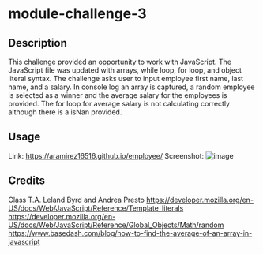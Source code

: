 # module-challenge-3

## Description
This challenge provided an opportunity to work with JavaScript. The JavaScript file was updated with arrays, while loop, for loop, and object literal syntax. The challenge asks user to input employee first name, last name, and a salary. In console log an array is captured, a random employee is selected as a winner and the average salary for the employees is provided. The for loop for average salary is not calculating correctly although there is a isNan provided. 

## Usage
Link: https://aramirez16516.github.io/employee/
Screenshot: 
![image](https://github.com/aramirez16516/employee/assets/158990548/3e2adb2b-8c49-4da5-93fa-9d6ad680b9d2)





## Credits
Class T.A. Leland Byrd and Andrea Presto
https://developer.mozilla.org/en-US/docs/Web/JavaScript/Reference/Template_literals
https://developer.mozilla.org/en-US/docs/Web/JavaScript/Reference/Global_Objects/Math/random
https://www.basedash.com/blog/how-to-find-the-average-of-an-array-in-javascript

